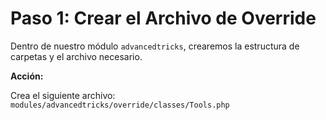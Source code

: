 # Paso 1: Crear el Archivo de Override

Dentro de nuestro módulo `advancedtricks`, crearemos la estructura de carpetas y el archivo necesario.

**Acción:**&#x20;

Crea el siguiente archivo: `modules/advancedtricks/override/classes/Tools.php`
